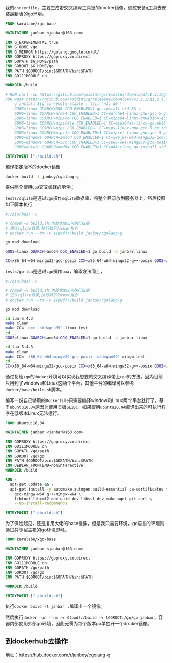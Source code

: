 我的`dockerfile`，主要生成带交叉编译工具链的docker镜像，通过安装`g`工具去安装最新版的go环境。

```dockerfile
FROM karalabe/xgo-base

MAINTAINER janbar <janbar@163.com>

ENV G_EXPERIMENTAL true
ENV G_HOME /go
ENV G_MIRROR https://golang.google.cn/dl/
ENV GOPROXY https://goproxy.cn,direct
ENV GOPATH $G_HOME/path
ENV GOROOT $G_HOME/go
ENV PATH $GOROOT/bin:$GOPATH/bin:$PATH
ENV GO111MODULE on

WORKDIR /build

# RUN curl -sL https://github.com/voidint/g/releases/download/v1.2.1/g1.2.1.linux-amd64.tar.gz | tar -xzC /sbin/ && \
RUN wget https://github.com/voidint/g/releases/download/v1.2.1/g1.2.1.linux-amd64.tar.gz -q -O - | tar -xzC /sbin/ && \
    g install $(g ls-remote stable | tail -n1) && \
    GOOS=linux GOARCH=386 CGO_ENABLED=1 go install std && \
    GOOS=linux GOARCH=arm64 CGO_ENABLED=1 CC=aarch64-linux-gnu-gcc-5 go install std && \
    GOOS=linux GOARCH=mips64 CGO_ENABLED=1 CC=mips64-linux-gnuabi64-gcc-5 go install std && \
    GOOS=linux GOARCH=mips64le CGO_ENABLED=1 CC=mips64el-linux-gnuabi64-gcc-5 go install std && \
    GOOS=linux GOARCH=mips CGO_ENABLED=1 CC=mips-linux-gnu-gcc-5 go install std && \
    GOOS=linux GOARCH=mipsle CGO_ENABLED=1 CC=mipsel-linux-gnu-gcc-5 go install std && \
    GOOS=windows GOARCH=amd64 CGO_ENABLED=1 CC=x86_64-w64-mingw32-gcc-posix go install std && \
    GOOS=windows GOARCH=386 CGO_ENABLED=1 CC=i686-w64-mingw32-gcc-posix go install std && \
    GOOS=darwin GOARCH=amd64 CGO_ENABLED=1 CC=o64-clang go install std

ENTRYPOINT ["./build.sh"]
```

编译指定版本的docker镜像

```sh
docker build -t janboy/cgolang-g .
```

提供两个使用`CGO`交叉编译的示例：

`tests/sqlite`是通过`cgo`操作`sqlite`数据库，将整个目录放到服务器上，然后按照如下脚本执行

```sh
#!/bin/bash -x

# chmod +x build.sh,为脚本加上可执行权限
# 进入sqlite目录,执行如下docker指令
# docker run --rm -v $(pwd):/build janboy/cgolang-g

go mod download

GOOS=linux GOARCH=amd64 CGO_ENABLED=1 go build -o janbar.linux

CC=x86_64-w64-mingw32-gcc-posix CXX=x86_64-w64-mingw32-g++-posix GOOS=windows GOARCH=amd64 CGO_ENABLED=1 go build -o janbar.exe
```

`tests/go-lua`是通过`cgo`操作`lua`，编译方法同上，

```sh
#!/bin/bash -x

# chmod +x build.sh,为脚本加上可执行权限
# 进入sqlite目录,执行如下docker指令
# docker run --rm -v $(pwd):/build janboy/cgolang-g

go mod download

cd lua-5.4.3
make clean
make CC=' gcc -std=gnu99' linux test
cd ..
GOOS=linux GOARCH=amd64 CGO_ENABLED=1 go build -o janbar.linux

cd lua-5.4.3
make clean
make CC=' x86_64-w64-mingw32-gcc-posix -std=gnu99' mingw test
cd ..
CC=x86_64-w64-mingw32-gcc-posix CXX=x86_64-w64-mingw32-g++-posix GOOS=windows GOARCH=amd64 CGO_ENABLED=1 go build -o janbar.exe
```

通过复用`xgo`的`docker`环境可以实现我想要的交叉编译带上`cgo`的方法。因为目前只用到了windows和Linux这两个平台，其他平台的编译可以参考`docker/base/build.sh`脚本。

编写一份自己够用的`Dockerfile`只需要编译window和Linux两个平台就行了。基于`ubuntu16.04`是因为使用旧版`GLIBC`，如果使用`ubuntu20.04`编译出来的可执行程序在低版本Linux无法运行。

```dockerfile
FROM ubuntu:16.04

MAINTAINER janbar <janbar@163.com>

ENV GOPROXY https://goproxy.cn,direct
ENV GO111MODULE on
ENV GOPATH /go/path
ENV GOROOT /go/go
ENV PATH $GOROOT/bin:$GOPATH/bin:$PATH
ENV DEBIAN_FRONTEND=noninteractive
WORKDIR /build

RUN \
  apt-get update && \
  apt-get install -y automake autogen build-essential ca-certificates \
    gcc-mingw-w64 g++-mingw-w64 \
    libtool libxml2-dev uuid-dev libssl-dev make wget git curl \
    --no-install-recommends

ENTRYPOINT ["./build.sh"]
```

为了保险起见，还是复用大佬的base镜像，但是我只需要环境，go语言的环境则通过共享宿主机的go环境即可。

```dockerfile
FROM karalabe/xgo-base

MAINTAINER janbar <janbar@163.com>

ENV GOPROXY https://goproxy.cn,direct
ENV GO111MODULE on
ENV GOPATH /go/path
ENV GOROOT /go/go
ENV PATH $GOROOT/bin:$GOPATH/bin:$PATH

WORKDIR /build

ENTRYPOINT ["./build.sh"]
```

执行`docker build -t janbar .`编译出一个镜像。

然后执行`docker run --rm -v $(pwd):/build -v $GOROOT:/go/go janbar`，容器内部使用外部go环境，因此无需为每个版本go单独开一个docker镜像。

## 到dockerhub去操作
地址：<https://hub.docker.com/r/janboy/cgolang-g>

